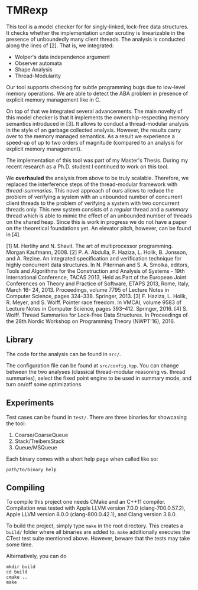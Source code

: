 TMRexp
======


This tool is a model checker for for singly-linked, lock-free data structures.
It checks whether the implementation under scrutiny is linearizable in the presence of unboundedly many client threads.
The analysis is conducted along the lines of [2].
That is, we integrated:
   - Wolper's data independence argument
   - Observer automata
   - Shape Analysis
   - Thread-Modularity

Our tool supports checking for subtle programming bugs due to low-level memory operations.
We are able to detect the ABA problem in presence of explicit memory management like in C.

On top of that we integrated several advancements.
The main novelty of this model checker is that it implements the ownership-respecting memory semantics introduced in [3].
It allows to conduct a thread-modular analysis in the style of an garbage collected analysis.
However, the results carry over to the memory managed semantics.
As a result we experience a speed-up of up to two orders of magnitude (compared to an analysis for explicit memory management).

The implementation of this tool was part of my Master's Thesis.
During my recent research as a Ph.D. student I continued to work on this tool.

We **overhauled** the analysis from above to be truly scalable.
Therefore, we replaced the interference steps of the thread-modular framework with *thread-summaries*.
This novel approach of ours allows to reduce the problem of verifying a system with an unbounded number of concurrent client threads to the problem of verifying a system with two concurrent threads only.
This new system consists of a *regular* thread and a *summary* thread which is able to mimic the effect of an unbounded number of threads on the shared heap.
Since this is work in progress we do not have a paper on the theoretical foundations yet.
An elevator pitch, however, can be found in [4].


[1] M. Herlihy and N. Shavit. The art of multiprocessor programming. Morgan Kaufmann, 2008.
[2] P. A. Abdulla, F. Haziza, L. Holík, B. Jonsson, and A. Rezine. An integrated specification and verification technique for highly concurrent data structures. In N. Piterman and S. A. Smolka, editors, Tools and Algorithms for the Construction and Analysis of Systems - 19th International Conference, TACAS 2013, Held as Part of the European Joint Conferences on Theory and Practice of Software, ETAPS 2013, Rome, Italy, March 16- 24, 2013. Proceedings, volume 7795 of Lecture Notes in Computer Science, pages 324–338. Springer, 2013.
[3] F. Haziza, L. Holík, R. Meyer, and S. Wolff. Pointer race freedom. In VMCAI, volume 9583 of Lecture Notes in Computer Science, pages 393–412. Springer, 2016.
[4] S. Wolff. Thread Summaries for Lock-Free Data Structures. In Proceedings of the 28th Nordic Workshop on Programming Theory (NWPT'16), 2016.


Library
-------

The code for the analysis can be found in `src/`.

The configuration file can be found at `src/config.hpp`.
You can change between the two analyses (classical thread-modular reasoning vs. thread summaries), select the fixed point engine to be used in summary mode, and turn on/off some optimizations.


Experiments
-----------

Test cases can be found in `test/`.
There are three binaries for showcasing the tool:

   1. Coarse/CoarseQueue
   2. Stack/TreibersStack
   3. Queue/MSQueue

Each binary comes with a short help page when called like so:
```
path/to/binary help
```


Compiling
---------

To compile this project one needs CMake and an C++11 compiler.
Compilation was tested with Apple LLVM version 7.0.0 (clang-700.0.57.2),
Apple LLVM version 8.0.0 (clang-800.0.42.1),
and Clang version 3.8.0.

To build the project, simply type `make` in the root directory.
This creates a `build/` folder where all binaries are added to.
`make` additionally executes the CTest test suite mentioned above.
However, beware that the tests may take some time.

Alternatively, you can do
```
mkdir build
cd build
cmake ..
make
```
